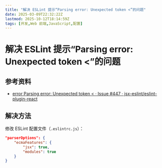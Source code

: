 ```yaml
---
title: "解决 ESLint 提示“Parsing error: Unexpected token <”的问题"
date: 2025-03-09T22:32:22Z
lastmod: 2025-10-12T18:14:59Z
tags: [开发,Web 前端,JavaScript,配置]
---
```


# 解决 ESLint 提示“Parsing error: Unexpected token <”的问题

## 参考资料

- [error Parsing error: Unexpected token &lt; · Issue #447 · jsx-eslint/eslint-plugin-react](https://github.com/jsx-eslint/eslint-plugin-react/issues/447)

## 解决方法

修改 ESLint 配置文件（`.eslintrc.js`）：

```json
"parserOptions": {
    "ecmaFeatures": {
        "jsx": true,
        "modules": true
    }
}
```

‍
